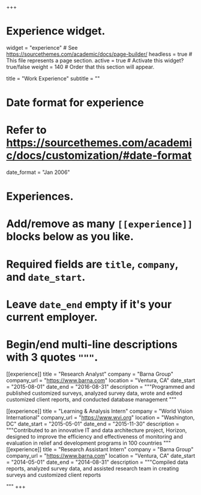 +++
# Experience widget.
widget = "experience"  # See https://sourcethemes.com/academic/docs/page-builder/
headless = true  # This file represents a page section.
active = true  # Activate this widget? true/false
weight = 140  # Order that this section will appear.

title = "Work Experience"
subtitle = ""

# Date format for experience
#   Refer to https://sourcethemes.com/academic/docs/customization/#date-format
date_format = "Jan 2006"

# Experiences.
#   Add/remove as many `[[experience]]` blocks below as you like.
#   Required fields are `title`, `company`, and `date_start`.
#   Leave `date_end` empty if it's your current employer.
#   Begin/end multi-line descriptions with 3 quotes `"""`.
[[experience]]
  title = "Research Analyst"
  company = "Barna Group"
  company_url = "https://www.barna.com"
  location = "Ventura, CA"
  date_start = "2015-08-01"
  date_end = "2016-08-31"
  description = """Programmed and published customized surveys, analyzed survey data, 
wrote and edited customized client reports, and conducted database 
management
"""

[[experience]]
  title = "Learning & Analysis Intern"
  company = "World Vision International"
  company_url = "https://www.wvi.org"
  location = "Washington, DC"
  date_start = "2015-05-01"
  date_end = "2015-11-30"
  description = """Contributed to an innovative IT and data architecture project, Horizon, 
designed to improve the efficiency and effectiveness of monitoring and 
evaluation in relief and development programs in 100 countries
"""
[[experience]]
  title = "Research Assistant Intern"
  company = "Barna Group"
  company_url = "https://www.barna.com"
  location = "Ventura, CA"
  date_start = "2014-05-01"
  date_end = "2014-08-31"
  description = """Compiled data reports, analyzed survey data, and assisted research team 
in creating surveys and customized client reports

"""
+++

